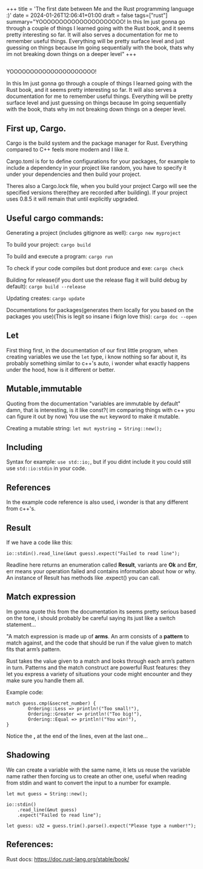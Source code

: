 +++
title = 'The first date between Me and the Rust programming language :)'
date = 2024-01-26T12:06:41+01:00
draft = false
tags=["rust"]
summary="YOOOOOOOOOOOOOOOOOOOOO! In this Im just gonna go through a couple of things I learned going with the Rust book, and it seems pretty interesting so far. It will also serves a documentation for me to remember useful things. Everything will be pretty surface level and just guessing on things because Im going sequentially with the book, thats why im not breaking down things on a deeper level"
+++

##

YOOOOOOOOOOOOOOOOOOOOO!

In this Im just gonna go through a couple of things I learned going with the Rust book, and it seems pretty interesting so far. It will also serves a documentation for me to remember useful things. Everything will be pretty surface level and just guessing on things because Im going sequentially with the book, thats why im not breaking down things on a deeper level.


## First up, Cargo.
Cargo is the build system and the package manager for Rust. Everything compared to C++ feels more modern and I like it.

Cargo.toml is for to define configurations for your packages, for example to include a dependency in your project like random, you have to specify it under your dependencies and then build your project.

Theres also a Cargo.lock file, when you build your project Cargo will see the specified versions there(they are recorded after building). If your project uses 0.8.5 it will remain that until explicitly upgraded.

## Useful cargo commands:

Generating a project (includes gitignore as well):
```cargo new myproject```

To build your project:
```cargo build```

To build and execute a program:
```cargo run```

To check if your code compiles but dont produce and exe:
```cargo check```

Building for release(if you dont use the release flag it will build debug by default):
```cargo build --release```

Updating creates:
```cargo update```

Documentations for packages(generates them locally for you based on the packages you use)(This is legit so insane i fkign love this):
```cargo doc --open```

## Let
First thing first, in the documentation of our first little program, when creating variables we use the ```let``` type, i know nothing so far about it, its probably something similar to c++'s auto, i wonder what exactly happens under the hood, how is it different or better.


## Mutable,immutable
Quoting from the documentation "variables are immutable by default" damn, that is interesting, is it like const?( im comparing things with c++ you can figure it out by now) You use the ```mut``` keyword to make it mutable.

Creating a mutable string:
```let mut mystring = String::new();```

## Including
Syntax for example: ```use std::io;```, but if you didnt include it you could still use ```std::io:stdin``` in your code.

## References
In the example code reference is also used, i wonder is that any different from c++'s.

## Result
If we have a code like this:

```io::stdin().read_line(&mut guess).expect("Failed to read line");```

Readline here returns an enumeration called **Result**, variants are **Ok** and **Err**, err means your operation failed and contains information about how or why. An instance of Result has methods like .expect() you can call.

## Match expression

Im gonna quote this from the documentation its seems pretty serious based on the tone, i should probably be careful saying its just like a switch statement...

"A match expression is made up of **arms**. An arm consists of a **pattern** to match against, and the code that should be run if the value given to match fits that arm’s pattern. 

Rust takes the value given to a match and looks through each arm’s pattern in turn. Patterns and the match construct are powerful Rust features: they let you express a variety of situations your code might encounter and they make sure you handle them all.

Example code:

```
match guess.cmp(&secret_number) {
        Ordering::Less => println!("Too small!"),
        Ordering::Greater => println!("Too big!"),
        Ordering::Equal => println!("You win!"),
}
```

Notice the **,** at the end of the lines, even at the last one...

## Shadowing

We can create a variable with the same name, it lets us reuse the variable name rather then forcing us to create an other one, useful when reading from stdin and want to convert the input to a number for example.

```
let mut guess = String::new();

io::stdin()
    .read_line(&mut guess)
    .expect("Failed to read line");

let guess: u32 = guess.trim().parse().expect("Please type a number!");
```

## References:
Rust docs: https://doc.rust-lang.org/stable/book/





